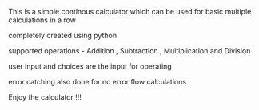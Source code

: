 This is a simple continous calculator which can be used for basic multiple calculations in a row

completely created using python 

supported operations - Addition , Subtraction , Multiplication and Division

user input and choices are the input for operating

error catching also done for no error flow calculations

Enjoy the calculator !!!